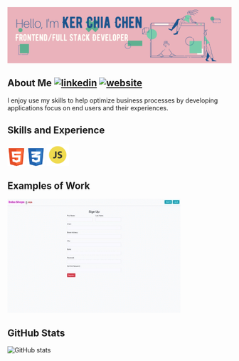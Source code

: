 ![I am a web application developer.](https://github.com/kerchiac/kerchiac/blob/main/Pink%20and%20Peach%20Technology%20LinkedIn%20Banner.png?raw=true)

## About Me [<img src='https://cdn.jsdelivr.net/npm/simple-icons@3.0.1/icons/linkedin.svg' alt='linkedin' height='20'>](https://www.linkedin.com/in/https://kerchiac.github.io/CV//)  [<img src='https://cdn.jsdelivr.net/npm/simple-icons@3.0.1/icons/icloud.svg' alt='website' height='20'>](https://kerchiac.github.io/CV/)  
I enjoy use my skills to help optimize business processes by developing applications focus on end users and their experiences.


## Skills and Experience
[<img src='https://github.com/kerchiac/kerchiac/blob/main/html_icon.png?raw=true' alt='html' height='40'>]()
[<img src='https://github.com/kerchiac/kerchiac/blob/main/css_icon.png?raw=true' alt='css' height='40'>]()
[<img src='https://github.com/kerchiac/kerchiac/blob/main/js_icon.png?raw=true' alt='js' height='50'>]()

## Examples of Work
[<img src='https://github.com/kerchiac/kerchiac/blob/main/boba.gif?raw=true' alt='boba' height='256'>](https://boba-shop-app.herokuapp.com/)




## GitHub Stats
![GitHub stats](https://github-readme-stats.vercel.app/api?username=kerchiac&show_icons=true)  
